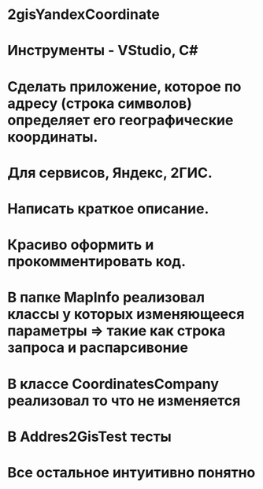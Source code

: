 # 2gisYandexCoordinate

# Инструменты - VStudio, C#
# Сделать приложение, которое по адресу (строка символов) определяет его географические координаты.
# Для сервисов, Яндекс, 2ГИС.
# Написать краткое описание.
# Красиво оформить и прокомментировать код.


# В папке MapInfo  реализовал классы у которых изменяющееся параметры => такие как строка запроса и распарсивоние
# В классе CoordinatesCompany реализовал то что не изменяется 
# В Addres2GisTest тесты
# Все остальное интуитивно понятно